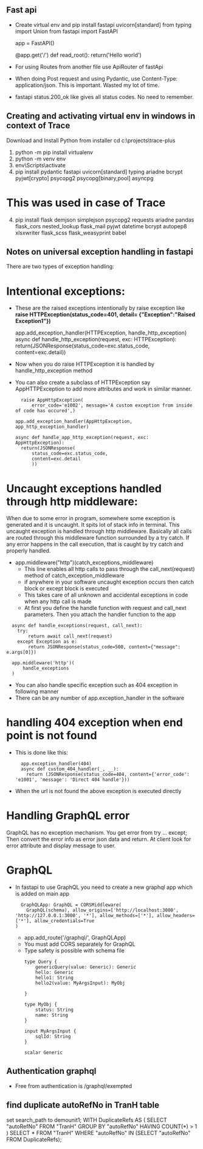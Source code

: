 ## **Fast api**
- Create virtual env and pip install fastapi uvicorn[standard]
  from typing import Union
  from fastapi import FastAPI

  app = FastAPI()

  @app.get('/')
  def read_root():
      return('Hello world')
- For using Routes from another file use ApiRouter of fastApi
- When doing Post request and using Pydantic, use Content-Type: application/json. This is important. Wasted my lot of time.
- fastapi status.200_ok like gives all status codes. No need to remember.

## **Creating and activating virtual env in windows in context of Trace**
Download and Install Python from installer
cd c:\projects\trace-plus
1. python -m pip install virtualenv
2. python -m venv env
3. env\Scripts\activate
4. pip install pydantic fastapi uvicorn[standard] typing ariadne bcrypt pyjwt[crypto] psycopg2 psycopg[binary,pool] asyncpg
# This was used in case of Trace
4. pip install flask demjson simplejson psycopg2 requests ariadne pandas flask_cors nested_lookup flask_mail pyjwt datetime bcrypt autopep8 xlsxwriter flask_scss flask_weasyprint babel

## **Notes on universal exception handling in fastapi**
There are two types of exception handling:
# Intentional exceptions:
- These are the raised exceptions intentionally by raise exception like **raise HTTPException(status_code=401, detail= {"Exception":"Raised Exception1"})** 
  
  app.add_exception_handler(HTTPException, handle_http_exception)
  async def handle_http_exception(request, exc: HTTPException):
    return(JSONResponse(status_code=exc.status_code, content=exc.detail))
- Now when you do raise HTTPException it is handled by handle_http_exception method

- You can also create a subclass of HTTPException say AppHTTPException to add more attributes and work in similar manner.
  ```
    raise AppHttpException(
        error_code='e1002', message='A custom exception from inside of code has occured',)
  ```
  ```app.add_exception_handler(AppHttpException, app_http_exception_handler)```
  ```
  async def handle_app_http_exception(request, exc: AppHttpException):
    return(JSONResponse(
        status_code=exc.status_code, 
        content=exc.detail
        ))
  ```

# Uncaught exceptions handled through http middleware: 
When due to some error in program, somewhere some exception is generated and it is uncaught. It spits lot of stack info in terminal. This uncaught exception is handled through http middleware. Basically all calls are routed through this middleware function surrounded by a try catch. If any error happens in the call execution, that is caught by try catch and properly handled.
- app.middleware("http")(catch_exceptions_middleware)
  - This line enables all http calls to pass through the call_next(request) method of catch_exception_middleware
  - if anywhere in your software uncaught exception occurs then catch block or except block is executed
  - This takes care of all unknown and accidental exceptions in code when any http call is made
  - At first you define the handle function with request and call_next parameters. Then you attach the handler function to the app
```
  async def handle_exceptions(request, call_next):
    try:
        return await call_next(request)
    except Exception as e:
        return JSONResponse(status_code=500, content={"message": e.args[0]})

  app.middleware('http')(
      handle_exceptions
  )
```
- You can also handle specific exception such as 404 exception in following manner
- There can be any number of app.exception_handler in the software

# handling 404 exception when end point is not found
- This is done like this:
  ```
    app.exception_handler(404)
    async def custom_404_handler(_, __):
      return (JSONResponse(status_code=404, content={'error_code': 'e1001', 'message': 'Direct 404 handle'}))
  ```
- When the url is not found the above exception is executed directly
# Handling GraphQL error
  GraphQL has no exception mechanism. You get error from try ... except; Then convert the error info as error json data and return. At client look for error attribute and display message to user.

# GraphQL
- In fastapi to use GraphQL you need to create a new graphql app which is added on main app
    ```
      GraphQLApp: GraphQL = CORSMiddleware(
        GraphQL(schema), allow_origins=['http://localhost:3000', 'http://127.0.0.1:3000', '*'], allow_methods=['*'], allow_headers=['*'], allow_credentials=True
    )
    ```
  - app.add_route('/graphql/', GraphQLApp)
  - You must add CORS separately for GraphQL
  - Type safety is possible with schema file
    ```
    type Query {
        genericQuery(value: Generic): Generic
        hello: Generic
        hello1: String
        hello2(value: MyArgsInput): MyObj
        
    }

    type MyObj {
        status: String
        name: String
    }

    input MyArgsInput {
        sqlId: String
    }

    scalar Generic
    ```
## Authentication graphql
- Free from authentication is /graphql/exempted

## find duplicate autoRefNo in TranH table
set search_path to demounit1;
WITH DuplicateRefs AS (
    SELECT "autoRefNo"
    FROM "TranH"
    GROUP BY "autoRefNo"
    HAVING COUNT(*) > 1
)
SELECT *
FROM "TranH"
WHERE "autoRefNo" IN (SELECT "autoRefNo" FROM DuplicateRefs);